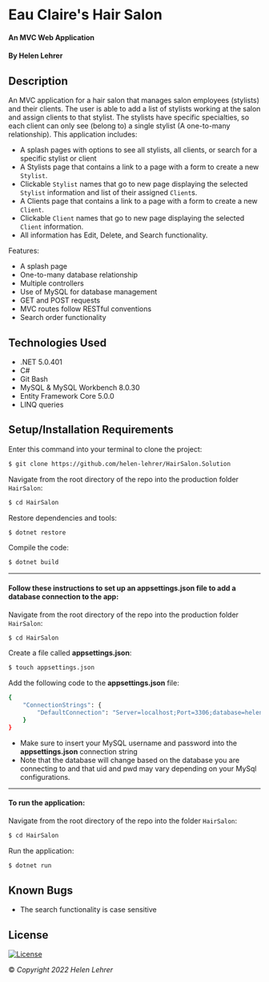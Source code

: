 # Eau Claire's Hair Salon

#### An MVC Web Application 

#### By Helen Lehrer

## Description

 An MVC application for a hair salon that manages salon employees (stylists) and their clients. The user is able to add a list of stylists working at the salon and assign clients to that stylist. The stylists have specific specialties, so each client can only see (belong to) a single stylist (A one-to-many relationship). This application includes:

* A splash pages with options to see all stylists, all clients, or search for a specific stylist or client
* A Stylists page that contains a link to a page with a form to create a new `Stylist`.
* Clickable `Stylist` names that go to new page displaying the selected `Stylist` information and list of their assigned `Client`s.
* A Clients page that contains a link to a page with a form to create a new `Client`.
* Clickable `Client` names that go to new page displaying the selected `Client` information.
* All information has Edit, Delete, and Search functionality.

Features:

* A splash page
* One-to-many database relationship
* Multiple controllers 
* Use of MySQL for database management
* GET and POST requests
* MVC routes follow RESTful conventions
* Search order functionality

## Technologies Used

* .NET 5.0.401
* C#
* Git Bash
* MySQL & MySQL Workbench 8.0.30
* Entity Framework Core 5.0.0
* LINQ queries

## Setup/Installation Requirements

Enter this command into your terminal to clone the project: 
```bash
$ git clone https://github.com/helen-lehrer/HairSalon.Solution
```

Navigate from the root directory of the repo into the production folder `HairSalon`:
```bash
$ cd HairSalon
```

Restore dependencies and tools: 
```bash
$ dotnet restore
```

Compile the code: 
```bash
$ dotnet build
```

---

#### Follow these instructions to set up an **appsettings.json** file to add a database connection to the app:

Navigate from the root directory of the repo into the production folder `HairSalon`:
```bash
$ cd HairSalon
```

Create a file called **appsettings.json**: 
```bash
$ touch appsettings.json
```

Add the following code to the **appsettings.json** file: 
```bash
{
    "ConnectionStrings": {
        "DefaultConnection": "Server=localhost;Port=3306;database=helen_lehrer;uid=[YOUR-USERNAME-HERE];pwd=[YOUR-PASSWORD-HERE];"
    }
}
```

* Make sure to insert your MySQL username and password into the  **appsettings.json**  connection string
* Note that the database will change based on the database you are connecting to and that uid and pwd may vary depending on your MySql configurations.

---

#### To run the application: 

Navigate from the root directory of the repo into the folder `HairSalon`:
```bash
$ cd HairSalon
```

Run the application:
```bash
$ dotnet run
```

## Known Bugs

* The search functionality is case sensitive

## License
[![License](https://img.shields.io/badge/License-BSD_3--Clause-blue.svg)](https://opensource.org/licenses/BSD-3-Clause)

&copy; _Copyright 2022 Helen Lehrer_